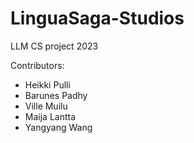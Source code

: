 # LinguaSaga-Studios

LLM CS project 2023

Contributors:

- Heikki Pulli
- Barunes Padhy
- Ville Muilu
- Maija Lantta
- Yangyang Wang
